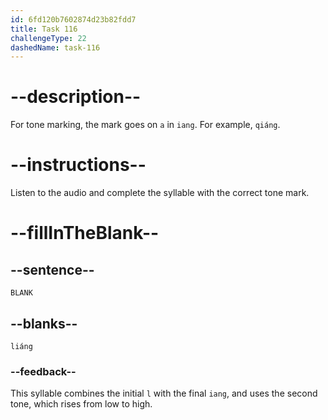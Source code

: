 ```yaml
---
id: 6fd120b7602874d23b82fdd7
title: Task 116
challengeType: 22
dashedName: task-116
---
```


<!-- (Audio) A: liáng -->

# --description--

For tone marking, the mark goes on `a` in `iang`. For example, `qiáng`.

# --instructions--

Listen to the audio and complete the syllable with the correct tone mark.

# --fillInTheBlank--

## --sentence--

`BLANK`

## --blanks--

`liáng`

### --feedback--

This syllable combines the initial `l` with the final `iang`, and uses the second tone, which rises from low to high.
